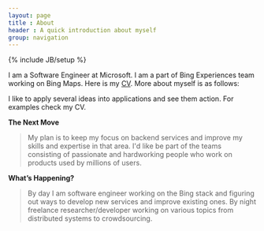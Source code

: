 ```yaml
---
layout: page
title : About
header : A quick introduction about myself
group: navigation
---
```

{% include JB/setup %}

I am a Software Engineer at Microsoft. I am a part of Bing Experiences team working on Bing Maps. Here is my [CV](https://dl.dropboxusercontent.com/u/36697720/docs/MertEminKalender_cv.pdf). More about myself is as follows:

I like to apply several ideas into applications and see them action. For examples check my CV.

**The Next Move**

> My plan is to keep my focus on backend services and improve my skills and expertise in that area. I'd like be part of the teams consisting of passionate and hardworking people who work on products used by millions of users.


**What’s Happening?**

> By day I am software engineer working on the Bing stack and figuring out ways to develop new services and improve existing ones. By night freelance researcher/developer working on various topics from distributed systems to crowdsourcing.
